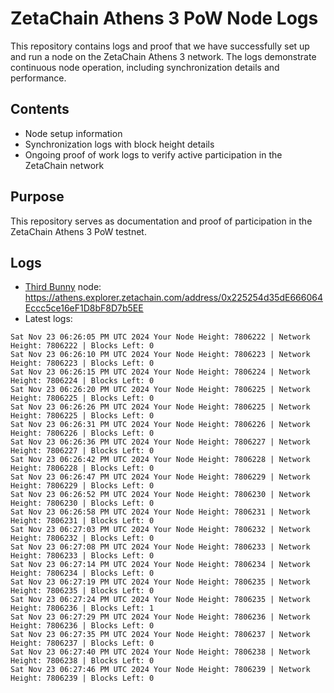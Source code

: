 # ZetaChain Athens 3 PoW Node Logs
This repository contains logs and proof that we have successfully set up and run a node on the ZetaChain Athens 3 network. The logs demonstrate continuous node operation, including synchronization details and performance.

## Contents
- Node setup information
- Synchronization logs with block height details
- Ongoing proof of work logs to verify active participation in the ZetaChain network

## Purpose
This repository serves as documentation and proof of participation in the ZetaChain Athens 3 PoW testnet.

## Logs

- [Third Bunny](https://thirdbunny.xyz/) node: https://athens.explorer.zetachain.com/address/0x225254d35dE666064Eccc5ce16eF1D8bF8D7b5EE
- Latest logs:
```
Sat Nov 23 06:26:05 PM UTC 2024 Your Node Height: 7806222 | Network Height: 7806222 | Blocks Left: 0
Sat Nov 23 06:26:10 PM UTC 2024 Your Node Height: 7806223 | Network Height: 7806223 | Blocks Left: 0
Sat Nov 23 06:26:15 PM UTC 2024 Your Node Height: 7806224 | Network Height: 7806224 | Blocks Left: 0
Sat Nov 23 06:26:20 PM UTC 2024 Your Node Height: 7806225 | Network Height: 7806225 | Blocks Left: 0
Sat Nov 23 06:26:26 PM UTC 2024 Your Node Height: 7806225 | Network Height: 7806225 | Blocks Left: 0
Sat Nov 23 06:26:31 PM UTC 2024 Your Node Height: 7806226 | Network Height: 7806226 | Blocks Left: 0
Sat Nov 23 06:26:36 PM UTC 2024 Your Node Height: 7806227 | Network Height: 7806227 | Blocks Left: 0
Sat Nov 23 06:26:42 PM UTC 2024 Your Node Height: 7806228 | Network Height: 7806228 | Blocks Left: 0
Sat Nov 23 06:26:47 PM UTC 2024 Your Node Height: 7806229 | Network Height: 7806229 | Blocks Left: 0
Sat Nov 23 06:26:52 PM UTC 2024 Your Node Height: 7806230 | Network Height: 7806230 | Blocks Left: 0
Sat Nov 23 06:26:58 PM UTC 2024 Your Node Height: 7806231 | Network Height: 7806231 | Blocks Left: 0
Sat Nov 23 06:27:03 PM UTC 2024 Your Node Height: 7806232 | Network Height: 7806232 | Blocks Left: 0
Sat Nov 23 06:27:08 PM UTC 2024 Your Node Height: 7806233 | Network Height: 7806233 | Blocks Left: 0
Sat Nov 23 06:27:14 PM UTC 2024 Your Node Height: 7806234 | Network Height: 7806234 | Blocks Left: 0
Sat Nov 23 06:27:19 PM UTC 2024 Your Node Height: 7806235 | Network Height: 7806235 | Blocks Left: 0
Sat Nov 23 06:27:24 PM UTC 2024 Your Node Height: 7806235 | Network Height: 7806236 | Blocks Left: 1
Sat Nov 23 06:27:29 PM UTC 2024 Your Node Height: 7806236 | Network Height: 7806236 | Blocks Left: 0
Sat Nov 23 06:27:35 PM UTC 2024 Your Node Height: 7806237 | Network Height: 7806237 | Blocks Left: 0
Sat Nov 23 06:27:40 PM UTC 2024 Your Node Height: 7806238 | Network Height: 7806238 | Blocks Left: 0
Sat Nov 23 06:27:46 PM UTC 2024 Your Node Height: 7806239 | Network Height: 7806239 | Blocks Left: 0
```
